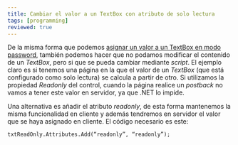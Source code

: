 ```yaml
---
title: Cambiar el valor a un TextBox con atributo de solo lectura
tags: [programming]
reviewed: true
---
```

De la misma forma que podemos [asignar un valor a un TextBox en modo password](/asignar-el-valor-a-un-textbox-en-modo-password), también podemos hacer que no podamos modificar el contenido de un _TextBox_, pero si que se pueda cambiar mediante _script_. El ejemplo claro es si tenemos una página en la que el valor de un _TextBox_ (que está configurado como solo lectura) se calcula a partir de otro. Si utilizamos la propiedad _Readonly_ del control, cuando la página realice un _postback_ no vamos a tener este valor en servidor, ya que .NET lo impide.

Una alternativa es añadir el atributo _readonly_, de esta forma mantenemos la misma funcionalidad en cliente y además tendremos en servidor el valor que se haya asignado en cliente. El código necesario es este:

```vb
txtReadOnly.Attributes.Add(“readonly”, “readonly”);
```
